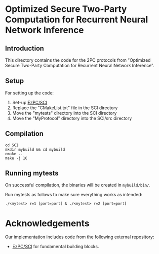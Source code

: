 # Optimized Secure Two-Party Computation for Recurrent Neural Network Inference
## Introduction
This directory contains the code for the 2PC protocols from "Optimized Secure Two-Party Computation for Recurrent Neural Network Inference".

## Setup
For setting up the code:
1. Set-up [EzPC/SCI](https://github.com/mpc-msri/EzPC/tree/master/SCI)
2. Replace the "CMakeList.txt" file in the SCI directory
3. Move the "mytests" directory into the SCI directory
4. Move the "MyProtocol" directory into the SCI/src directory

## Compilation
```
cd SCI
mkdir mybuild && cd mybuild
cmake ..
make -j 16
```

## Running mytests
On successful compilation, the binaries will be created in `mybuild/bin/`.

Run mytests as follows to make sure everything works as intended:

`./<mytest> r=1 [port=port] & ./<mytest> r=2 [port=port]`

# Acknowledgements
Our implementation includes code from the following external repository:
 - [EzPC/SCI]([https://github.com/emp-toolkit/emp-tool/tree/c44566f40690d2f499aba4660f80223dc238eb03/emp-tool](https://github.com/mpc-msri/EzPC/tree/master/SCI)) for 
fundamental building blocks.
